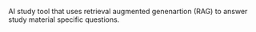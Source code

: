 AI study tool that uses retrieval augmented genenartion (RAG) to answer study material specific questions.